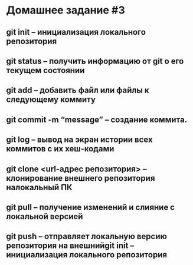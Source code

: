 # Домашнее задание #3
## git init – инициализация локального репозитория
## git status – получить информацию от git о его текущем состоянии
## git add – добавить файл или файлы к следующему коммиту
## git commit -m “message” – создание коммита.
## git log – вывод на экран истории всех коммитов с их хеш-кодами
## git clone <url-адрес репозитория> – клонирование внешнего репозитория налокальный ПК
## git pull – получение изменений и слияние с локальной версией
## git push – отправляет локальную версию репозитория на внешнийgit init – инициализация локального репозитория